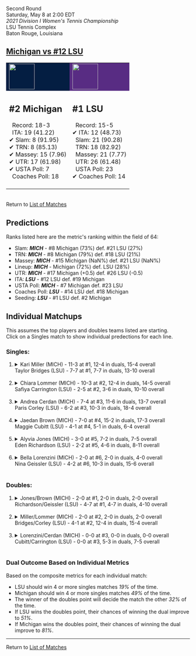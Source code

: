 Second Round  
Saturday, May 8 at 2:00 EDT  
*2021 Division I Women's Tennis Championship*  
LSU Tennis Complex  
Baton Rouge, Louisiana  
## [Michigan vs #12 LSU](https://www.ncaa.com/game/5833684)  

<table><tr style="background-color: #d9d9d9 !important"><td style="background-color: #041E42 !important"><img src="https://www.ncaa.com/sites/default/files/images/logos/schools/m/michigan.70.png" width="70" height="70" /></td><td style="background-color: #582C83 !important"><img src="https://www.ncaa.com/sites/default/files/images/logos/schools/l/lsu.70.png" width="70" height="70" /></td></tr><tr>
<td>  

<h2>#2 Michigan</h2>  
&nbsp; Record: 18-3<br>  
&nbsp; ITA: 19 (41.22)<br>  
&#10004; Slam: 8 (91.95)<br>  
&#10004; TRN: 8 (85.13)<br>  
&#10004; Massey: 15 (7.96)<br>  
&#10004; UTR: 17 (61.98)<br>  
&#10004; USTA Poll: 7<br>  
&nbsp; Coaches Poll: 18<br>  
<br>  

</td>
<td>  

<h2>#1 LSU</h2>  
&nbsp; Record: 15-5<br>  
&#10004; ITA: 12 (48.73)<br>  
&nbsp; Slam: 21 (90.28)<br>  
&nbsp; TRN: 18 (82.92)<br>  
&nbsp; Massey: 21 (7.77)<br>  
&nbsp; UTR: 26 (61.48)<br>  
&nbsp; USTA Poll: 23<br>  
&#10004; Coaches Poll: 14<br>  
<br>  

</td>
</tr></table>  


<br>Return to [List of Matches](../index.md)  

## Predictions  

Ranks listed here are the metric's ranking within the field of 64:  
- Slam: ***MICH*** - #8 Michigan (73%) def. #21 LSU (27%)  
- TRN: ***MICH*** - #8 Michigan (79%) def. #18 LSU (21%)  
- Massey: ***MICH*** - #15 Michigan (NaN%) def. #21 LSU (NaN%)  
- Lineup: ***MICH*** - Michigan (72%) def. LSU (28%)  
- UTR: ***MICH*** - #17 Michigan (+0.5) def. #26 LSU (-0.5)  
- ITA: ***LSU*** - #12 LSU def. #19 Michigan  
- USTA Poll: ***MICH*** - #7 Michigan def. #23 LSU  
- Coaches Poll: ***LSU*** - #14 LSU def. #18 Michigan  
- Seeding: ***LSU*** - #1 LSU def. #2 Michigan  

## Individual Matchups  
This assumes the top players and doubles teams listed are starting.  
Click on a Singles match to show individual predections for each line.  

### Singles:  

<ol>
<li><details>
<summary markdown="span">Kari Miller (MICH) - 11-3 at #1, 12-4 in duals, 15-4 overall<br>Taylor Bridges (LSU) - 7-7 at #1, 7-7 in duals, 13-10 overall</summary>
<h4>Predictions</h4><ul>
<li>Composite: <b><i>MICH</i></b> - Miller (82%) def. Bridges (18%)</li>  
<li>Slam: <b><i>MICH</i></b> - Miller (84%) def. Bridges (16%)</li>  
<li>TRN: <b><i>MICH</i></b> - Miller (81%) def. Bridges (19%)</li>  
<li>Massey: <b><i>MICH</i></b> - Miller (NaN%) def. Bridges (NaN%)</li>  
<li>UTR: <b><i>MICH</i></b> - Miller (83%) def. Bridges (17%)</li>  
<li>ITA: <b><i>LSU</i></b> - Bridges (11.61) def. Miller (10.66)</li>  
</ul>
</details>&nbsp;</li>
<li><details>
<summary markdown="span">Chiara Lommer (MICH) - 10-3 at #2, 12-4 in duals, 14-5 overall<br>Safiya Carrington (LSU) - 2-5 at #2, 3-6 in duals, 10-10 overall</summary>
<h4>Predictions</h4><ul>
<li>Composite: <b><i>MICH</i></b> - Lommer (67%) def. Carrington (33%)</li>  
<li>Slam: <b><i>MICH</i></b> - Lommer (70%) def. Carrington (30%)</li>  
<li>TRN: <b><i>MICH</i></b> - Lommer (68%) def. Carrington (32%)</li>  
<li>Massey: <b><i>MICH</i></b> - Lommer (NaN%) def. Carrington (NaN%)</li>  
<li>UTR: <b><i>MICH</i></b> - Lommer (66%) def. Carrington (34%)</li>  
<li>ITA: <b><i>LSU</i></b> - Carrington (4.09) def. Lommer (2.49)</li>  
</ul>
</details>&nbsp;</li>
<li><details>
<summary markdown="span">Andrea Cerdan (MICH) - 7-4 at #3, 11-6 in duals, 13-7 overall<br>Paris Corley (LSU) - 6-2 at #3, 10-3 in duals, 18-4 overall</summary>
<h4>Predictions</h4><ul>
<li>Composite: <b><i>LSU</i></b> - Corley (83%) def. Cerdan (17%)</li>  
<li>Slam: <b><i>LSU</i></b> - Corley (75%) def. Cerdan (25%)</li>  
<li>TRN: <b><i>LSU</i></b> - Corley (88%) def. Cerdan (12%)</li>  
<li>Massey: <b><i>MICH</i></b> - Cerdan (NaN%) def. Corley (NaN%)</li>  
<li>UTR: <b><i>LSU</i></b> - Corley (87%) def. Cerdan (13%)</li>  
<li>ITA: <b><i>LSU</i></b> - Corley (9.83) def. Cerdan (1.79)</li>  
</ul>
</details>&nbsp;</li>
<li><details>
<summary markdown="span">Jaedan Brown (MICH) - 7-0 at #4, 15-2 in duals, 17-3 overall<br>Maggie Cubitt (LSU) - 4-1 at #4, 5-1 in duals, 6-4 overall</summary>
<h4>Predictions</h4><ul>
<li>Composite: <b><i>MICH</i></b> - Brown (66%) def. Cubitt (34%)</li>  
<li>Slam: <b><i>MICH</i></b> - Brown (65%) def. Cubitt (35%)</li>  
<li>TRN: <b><i>MICH</i></b> - Brown (69%) def. Cubitt (31%)</li>  
<li>Massey: <b><i>MICH</i></b> - Brown (NaN%) def. Cubitt (NaN%)</li>  
<li>UTR: <b><i>MICH</i></b> - Brown (67%) def. Cubitt (33%)</li>  
<li>ITA: <b><i>MICH</i></b> - Brown (2.65) def. Cubitt (2.11)</li>  
</ul>
</details>&nbsp;</li>
<li><details>
<summary markdown="span">Alyvia Jones (MICH) - 3-0 at #5, 7-2 in duals, 7-5 overall<br>Eden Richardson (LSU) - 2-2 at #5, 4-6 in duals, 8-11 overall</summary>
<h4>Predictions</h4><ul>
<li>Composite: <b><i>MICH</i></b> - Jones (67%) def. Richardson (33%)</li>  
<li>Slam: <b><i>MICH</i></b> - Jones (66%) def. Richardson (34%)</li>  
<li>TRN: <b><i>MICH</i></b> - Jones (63%) def. Richardson (37%)</li>  
<li>Massey: <b><i>MICH</i></b> - Jones (NaN%) def. Richardson (NaN%)</li>  
<li>UTR: <b><i>MICH</i></b> - Jones (75%) def. Richardson (25%)</li>  
<li>ITA: <b><i>MICH</i></b> - Jones (2.08) def. Richardson (1.47)</li>  
</ul>
</details>&nbsp;</li>
<li><details>
<summary markdown="span">Bella Lorenzini (MICH) - 2-0 at #6, 2-0 in duals, 4-0 overall<br>Nina Geissler (LSU) - 4-2 at #6, 10-3 in duals, 15-6 overall</summary>
<h4>Predictions</h4><ul>
<li>Composite: <b><i>LSU</i></b> - Geissler (57%) def. Lorenzini (43%)</li>  
<li>Slam: <b><i>LSU</i></b> - Geissler (55%) def. Lorenzini (45%)</li>  
<li>TRN: <b><i>LSU</i></b> - Geissler (69%) def. Lorenzini (31%)</li>  
<li>Massey: <b><i>MICH</i></b> - Lorenzini (NaN%) def. Geissler (NaN%)</li>  
<li>UTR: <b><i>MICH</i></b> - Lorenzini (54%) def. Geissler (46%)</li>  
<li>ITA: <b><i>MICH</i></b> - Lorenzini (2.86) def. Geissler (2.01)</li>  
</ul>
</details>&nbsp;</li>
</ol>

### Doubles:  

<ol>
<li><details>
<summary markdown="span">Jones/Brown (MICH) - 2-0 at #1, 2-0 in duals, 2-0 overall<br>Richardson/Geissler (LSU) - 4-7 at #1, 4-7 in duals, 4-10 overall</summary>
<br>Sorry, we don't have any metrics for this match
</details>&nbsp;</li>
<li><details>
<summary markdown="span">Miller/Lommer (MICH) - 2-0 at #2, 2-0 in duals, 2-0 overall<br>Bridges/Corley (LSU) - 4-1 at #2, 12-4 in duals, 15-4 overall</summary>
<br>Sorry, we don't have any metrics for this match
</details>&nbsp;</li>
<li><details>
<summary markdown="span">Lorenzini/Cerdan (MICH) - 0-0 at #3, 0-0 in duals, 0-0 overall<br>Cubitt/Carrington (LSU) - 0-0 at #3, 5-3 in duals, 7-5 overall</summary>
<br>Sorry, we don't have any metrics for this match
</details>&nbsp;</li>
</ol>

### Dual Outcome Based on Individual Metrics  
  
Based on the composite metrics for each individual match:  
- LSU should win 4 or more singles matches _19%_ of the time.  
- Michigan should win 4 or more singles matches _49%_ of the time.  
- The winner of the doubles point will decide the match the other _32%_ of the time.  
- If LSU wins the doubles point, their chances of winning the dual improve to _51%_.  
- If Michigan wins the doubles point, their chances of winning the dual improve to _81%_.  
  
------

Return to [List of Matches](../index.md)  
